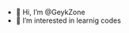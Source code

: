 - 👋 Hi, I’m @GeykZone
- 👀 I’m interested in learnig codes

<!---
GeykZone/GeykZone is a ✨ special ✨ repository because its `README.md` (this file) appears on your GitHub profile.
You can click the Preview link to take a look at your changes.
--->
